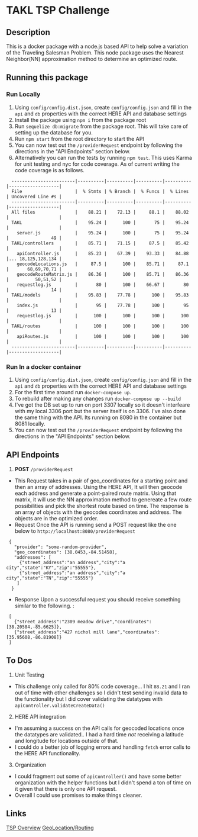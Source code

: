 # TAKL TSP Challenge

## Description
This is a docker package with a node.js based API to help solve a variation of the Traveling Salesman Problem.
This node package uses the Nearest Neighbor(NN) approximation method to determine an optimized route.

## Running this package

  ### Run Locally
  1. Using `config/config.dist.json`, create `config/config.json` and fill in the `api` and `db` properties with the correct HERE API and database settings
  2. Install the package using `npm i` from the package root
  3. Run `sequelize db:migrate` from the package root. This will take care of setting up the database for you.
  4. Run `npm start` from the root directory to start the API
  5. You can now test out the `/providerRequest` endpoint by following the directions in the "API Endpoints" section below.
  6. Alternatively you can run the tests by running `npm test`. This uses Karma for unit testing and nyc for code coverage. As of current writing the code coverage is as follows.
  ```
    ------------------------|----------|----------|----------|----------|-------------------|
    File                    |  % Stmts | % Branch |  % Funcs |  % Lines | Uncovered Line #s |
    ------------------------|----------|----------|----------|----------|-------------------|
    All files               |    88.21 |    72.13 |     88.1 |    88.02 |                   |
    TAKL                    |    95.24 |      100 |       75 |    95.24 |                   |
      server.js             |    95.24 |      100 |       75 |    95.24 |                49 |
    TAKL/controllers        |    85.71 |    71.15 |     87.5 |    85.42 |                   |
      apiController.js      |    85.23 |    67.39 |    93.33 |    84.88 |... 18,125,128,134 |
      geocodeLocations.js   |     87.5 |      100 |    85.71 |     87.1 |       68,69,70,71 |
      geocodeRouteMatrix.js |    86.36 |      100 |    85.71 |    86.36 |          50,51,52 |
      requestlog.js         |       80 |      100 |    66.67 |       80 |                14 |
    TAKL/models             |    95.83 |    77.78 |      100 |    95.83 |                   |
      index.js              |       95 |    77.78 |      100 |       95 |                13 |
      requestlog.js         |      100 |      100 |      100 |      100 |                   |
    TAKL/routes             |      100 |      100 |      100 |      100 |                   |
      apiRoutes.js          |      100 |      100 |      100 |      100 |                   |
    ------------------------|----------|----------|----------|----------|-------------------|
  ```

  ### Run In a docker container
  1. Using `config/config.dist.json`, create `config/config.json` and fill in the `api` and `db` properties with the correct HERE API and database settings
  2. For the first time around run `docker-compose up`.
  3. To rebuild after making any changes run `docker-compose up --build`
  4. I've got the DB set up to run on port 3307 locally so it doesn't interfeare with my local 3306 port but the server itself is on 3306. I've also done the same thing with the API. Its running on 8080 in the container but 8081 locally.
  5. You can now test out the `/providerRequest` endpoint by following the directions in the "API Endpoints" section below.

## API Endpoints
1. **POST** `/providerRequest`
 - This Request takes in a pair of geo_coordinates for a starting point and then an array of addresses.
   Using the HERE API, It will then geocode each address and generate a point-paired route matrix. Using that matrix,
   it will use the NN approximation method to genereate a few route possibilities and pick the shortest route based on time.
   The response is an array of objects with the geocodes coordinates and address. The objects are in the optimized order.
 - Request
  Once the API is running send a POST request like the one below to `http://localhost:8080/providerRequest`
  ```
   {
     "provider": "some-random-provider",
     "geo_coordinates": [38.0453,-84.51458],
     "addresses": [
       {"street_address":"an address","city":"a city","state":"KY","zip":"55555"},
       {"street_address":"an address","city":"a city","state":"TN","zip":"55555"}
      ]
    }
  ```
 - Response
  Upon a successful request you should receive something similar to the following. :
  ```
   [
     {"street_address":"2309 meadow drive","coordinates":[38.20584,-85.6625]},
     {"street_address":"427 nichol mill lane","coordinates":[35.95608,-86.81908]}
   ]
  ```

## To Dos
 1. Unit Testing
 - This challenge only called for 80% code coverage... I hit `88.21` and I ran out of time with other challenges so I didn't test
    sending invalid data to the functionality but I did cover validating the datatypes with `apiController.validateCreateData()`
 2. HERE API integration
 - I'm assuming a success on the API calls for geocoded locations once the datatypes are validated.. I had a hard time _not_ receiving a latitude and longitude for locations outside of that.
 - I could do a better job of logging errors and handling `fetch` error calls to the HERE API functionality.
 3. Organization
 - I could fragment out some of `apiController()` and have some better organization with the helper functions but I didn't spend a ton of time on it
  given that there is only one API request.
 - Overall I could use promises to make things cleaner.

## Links
[TSP Overview](https://en.wikipedia.org/wiki/Travelling_salesman_problem)
[GeoLocation/Routing](https://developer.here.com)
